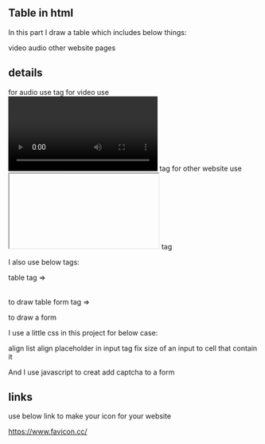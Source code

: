 ## Table in html

In this part I draw a table which includes below things:

video
audio
other website pages

## details

for audio use <audio></audio> tag
for video use <video></video> tag
for other website use <iframe></iframe> tag

I also use below tags:

table tag => <table></table> to draw table
form tag => <form></form> to draw a form

I use a little css in this project for below case:

align list
align placeholder in input tag
fix size of an input to cell that contain it

And I use javascript to creat add captcha to a form

## links

use below link to make your icon for your website

https://www.favicon.cc/